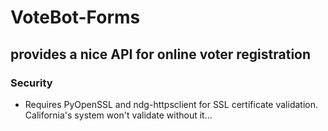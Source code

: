 # VoteBot-Forms
## provides a nice API for online voter registration

### Security
- Requires PyOpenSSL and ndg-httpsclient for SSL certificate validation. California's system won't validate without it...
